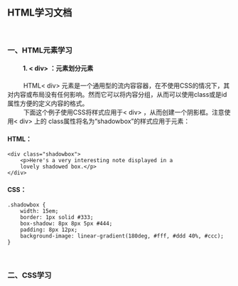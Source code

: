 ## **HTML学习文档** ##

<br>

### **一、HTML元素学习** ###

#### &emsp; &emsp; 1. &lt; div&gt; ：元素划分元素 ####

 &emsp; &emsp; HTML&lt; div&gt; 元素是一个通用型的流内容容器，在不使用CSS的情况下，其对内容或布局没有任何影响。然而它可以将内容分组，从而可以使用class或是id属性方便的定义内容的格式。
 <br>
 &emsp; &emsp; 下面这个例子使用CSS将样式应用于&lt; div&gt; ，从而创建一个阴影框。注意使用&lt; div&gt; 上的 class属性将名为“shadowbox”的样式应用于元素：
 <br>
 

#### **HTML：** ####

    <div class="shadowbox">
        <p>Here's a very interesting note displayed in a
        lovely shadowed box.</p>
    </div>

#### **CSS：** ####

    .shadowbox {
        width: 15em;
        border: 1px solid #333;
        box-shadow: 8px 8px 5px #444;
        padding: 8px 12px;
        background-image: linear-gradient(180deg, #fff, #ddd 40%, #ccc);
    }

<br>

### **二、CSS学习** ###
